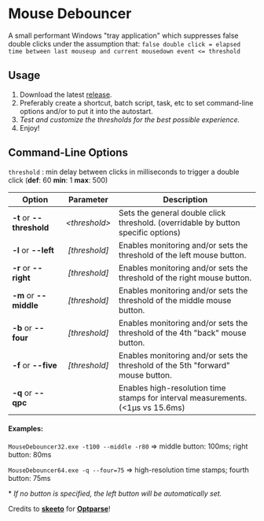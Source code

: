 # Mouse Debouncer
A small performant Windows "tray application" which suppresses false double clicks under the assumption that:
`false double click = elapsed time between last mouseup and current mousedown event <= threshold`

## Usage
1. Download the latest [release](https://github.com/marvinlehmann/Mouse-Debouncer/releases).
2. Preferably create a shortcut, batch script, task, etc to set command-line options and/or to put it into the autostart.
3. *Test and customize the thresholds for the best possible experience.*
4. Enjoy!

## Command-Line Options

`threshold` : min delay between clicks in milliseconds to trigger a double click (**def**: 60  **min**: 1  **max**: 500)

| Option | Parameter | Description |
| --- | :---: | --- |
| **-t** or **--threshold** | *\<threshold\>* | Sets the general double click threshold. (overridable by button specific options) |
| **-l** or **--left** | *[threshold]* | Enables monitoring and/or sets the threshold of the left mouse button. |
| **-r** or **--right**| *[threshold]* | Enables monitoring and/or sets the threshold of the right mouse button. |
| **-m** or **--middle** | *[threshold]* | Enables monitoring and/or sets the threshold of the middle mouse button. |
| **-b** or **--four** | *[threshold]* | Enables monitoring and/or sets the threshold of the 4th "back" mouse button. |
| **-f** or **--five** | *[threshold]* | Enables monitoring and/or sets the threshold of the 5th "forward" mouse button. |
| **-q** or **--qpc** | | Enables high-resolution time stamps for interval measurements. (<1µs vs 15.6ms) |

#### Examples:

`MouseDebouncer32.exe -t100 --middle -r80` =\> middle button: 100ms; right button: 80ms

`MouseDebouncer64.exe -q --four=75` =\> high-resolution time stamps; fourth button: 75ms

\* *If no button is specified, the left button will be automatically set.*

Credits to **[skeeto](https://github.com/skeeto)** for **[Optparse](https://github.com/skeeto/Optparse)**!
 
